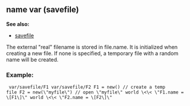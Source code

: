 ## name var (savefile)
**See also:**
*   [savefile](/ref/savefile.md) 

The external \"real\" filename is stored in file.name. It is
initialized when creating a new file. If none is specified, a temporary
file with a random name will be created.
### Example:

```
 var/savefile/F1 var/savefile/F2 F1 = new() // create a temp
file F2 = new(\"myfile\") // open \"myfile\" world \<\< \"F1.name =
\[F1\]\" world \<\< \"F2.name = \[F2\]\" 
```
